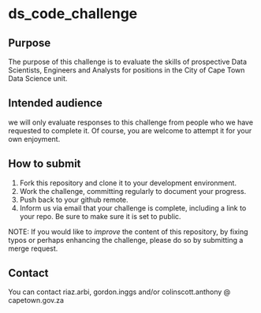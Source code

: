 # ds_code_challenge

## Purpose

The purpose of this challenge is to evaluate the skills of prospective Data Scientists, Engineers and Analysts for positions in the City of Cape Town Data Science unit. 

## Intended audience

we will only evaluate responses to this challenge from people who we have requested to complete it. Of course, you are welcome to attempt it for your own enjoyment.

## How to submit

1. Fork this repository and clone it to your development environment. 
2. Work the challenge, committing regularly to document your progress.
3. Push back to your github remote.
4. Inform us via email that your challenge is complete, including a link to your repo. Be sure to make sure it is set to public.

NOTE: If you would like to _improve_ the content of this repository, by fixing typos or perhaps enhancing the challenge, please do so by submitting a merge request.

## Contact

You can contact riaz.arbi, gordon.inggs and/or colinscott.anthony @ capetown.gov.za
